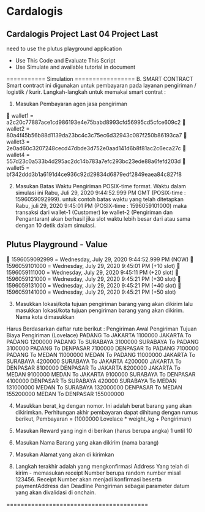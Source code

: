 # Cardalogis
Cardalogis Project Last 04
Project Last
---

need to use the plutus playground application
- Use This Code and Evaluate This Script
- Use Simulate and available tutorial in document

=========== Simulation =================
B.	SMART CONTRACT
Smart contract ini digunakan untuk pembayaran pada layanan pengiriman / logistik / kurir. Langkah-langkah untuk memakai smart contrat : 
1.	Masukan Pembayaran  agen jasa pengiriman 

	wallet1 = a2c20c77887ace1cd986193e4e75babd8993cfd56995cd5cfce609c2
	wallet2 = 80a4f45b56b88d1139da23bc4c3c75ec6d32943c087f250b86193ca7
	wallet3 = 2e0ad60c3207248cecd47dbde3d752e0aad141d6b8f81ac2c6eca27c
	wallet4 = 557d23c0a533b4d295ac2dc14b783a7efc293bc23ede88a6fefd203d
	wallet5 = bf342ddd3b1a6191d4ce936c92d29834d6879edf2849eaea84c827f8

2.	Masukan Batas Waktu Pengiriman  POSIX-time format. Waktu dalam simulasi ini Rabu, Juli 29, 2020 9:44:52.999 PM GMT (POSIX-time : 1596059092999). untuk contoh batas waktu yang telah ditetapkan Rabu, juli 29, 2020 9:45:01 PM (POSIX-time : 1596059101000) maka transaksi dari wallet-1 (Customer) ke wallet-2 (Pengiriman dan Pengantaran) akan berhasil jika slot waktu lebih besar dari atau sama dengan 10 detik dalam simulasi.

Plutus Playground - Value
---------------------------------------------------------------
	1596059092999 = Wednesday, July 29, 2020 9:44:52.999 PM (NOW)
	1596059101000 = Wednesday, July 29, 2020 9:45:01 PM (+10 slot)
	1596059111000 = Wednesday, July 29, 2020 9:45:11 PM (+20 slot)
	1596059121000 = Wednesday, July 29, 2020 9:45:21 PM (+30 slot)
	1596059131000 = Wednesday, July 29, 2020 9:45:21 PM (+40 slot)
	1596059141000 = Wednesday, July 29, 2020 9:45:21 PM (+50 slot)

3.	Masukkan lokasi/kota tujuan pengiriman barang yang akan dikirim lalu masukkan lokasi/kota tujuan pengiriman barang yang akan dikirim. Nama kota dimasukkan 

Harus Berdasarkan daftar rute berikut : 
Pengiriman Awal	Pengiriman Tujuan	Biaya Pengiriman (Lovelace)
PADANG    To  JAKARTA 	    1100000
JAKARTA   To	PADANG	      1200000
PADANG	  To  SURABAYA	    3100000
SURABAYA  To	PADANG	      3100000
PADANG    To	DENPASAR	    7100000
DENPASAR  To	PADANG	      7100000
PADANG    To	MEDAN	        11000000
MEDAN     To	PADANG	      11000000
JAKARTA   To	SURABAYA	    4200000
SURABAYA  To	JAKARTA	      4200000
JAKARTA   To	DENPASAR	    8100000
DENPASAR  To	JAKARTA	      8200000
JAKARTA   To	MEDAN	        9100000
MEDAN     To	JAKARTA	      9100000
SURABAYA  To	DENPASAR	    4100000
DENPASAR  To	SURABAYA	    420000
SURABAYA  To	MEDAN	        131000000
MEDAN     To	SURABAYA	    132000000
DENPASAR  To	MEDAN	        155200000
MEDAN     To	DENPASAR	    155000000

4.	Masukkan berat_kg dengan nomor. Ini adalah berat barang yang akan dikirimkan. Perhitungan akhir pembayaran dapat dihitung dengan rumus berikut, Pembayaran = (1000000 Lovelace * weight_kg + Pengiriman)

5.	Masukan Reward yang ingin di berikan (harus berupa angka) 1 until 10

6.	Masukan Nama Barang yang akan dikirim (nama barang)

7.	Masukan Alamat yang akan di kirimkan

8.	Langkah terakhir adalah yang mengkonfirmasi Address Yang telah di kirim  - memasukan receipt Number berupa random number misal 123456. Receipt Number akan menjadi konfirmasi  beserta paymentAddress dan Deadline Pengiriman sebagai parameter datum yang akan divalidasi di onchain.

========================================



